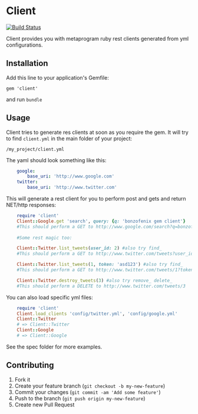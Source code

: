 # Client
[![Build Status](https://travis-ci.org/bonzofenix/client.png)](https://travis-ci.org/bonzofenix/client)

Client provides you with metaprogram ruby rest clients generated from yml configurations.

## Installation

Add this line to your application's Gemfile:

    gem 'client'
    
and run `bundle`

## Usage
Client tries to generate res clients at soon as you require the gem.
It will try to find `client.yml` in the main folder of your project:

    /my_project/client.yml
    
The yaml should look something like this:

```yml
    google:
        base_uri: 'http://www.google.com'
    twitter:
        base_uri: 'http://www.twitter.com'
```

This will generate a rest client for you to perform post and gets and return NET/http responses:

```ruby
    require 'client'
    Client::Google.get 'search', query: {q: 'bonzofenix gem client'}
    #This should perform a GET to http://www.google.com/search?q=bonzofenix+gem+client
    
    #Some rest magic too:

    Client::Twitter.list_tweets(user_id: 2) #also try find_
    #This should perform a GET to http://www.twitter.com/tweets?user_id=2

    Client::Twitter.list_tweets(1, token: 'asd123') #also try find_
    #This should perform a GET to http://www.twitter.com/tweets/1?token=asd123

    Client::Twitter.destroy_tweets(3) #also try remove_ delete_ 
    #This should perform a DELETE to http://www.twitter.com/tweets/3

```

You can also load specific yml files:

```ruby
    require 'client'
    Client.load_clients 'config/twitter.yml', 'config/google.yml'
    Client::Twitter
    # => Client::Twitter
    Client::Google
    # => Client::Google
```

See the spec folder for more examples.

## Contributing

1. Fork it
2. Create your feature branch (`git checkout -b my-new-feature`)
3. Commit your changes (`git commit -am 'Add some feature'`)
4. Push to the branch (`git push origin my-new-feature`)
5. Create new Pull Request
